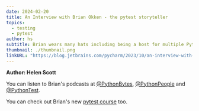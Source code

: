 ```yaml
---
date: 2024-02-20
title: An Interview with Brian Okken - the pytest storyteller
topics:
  - testing
  - pytest
author: hs
subtitle: Brian wears many hats including being a host for multiple Python podcasts and the author of Python Testing with pytest and has recently launched his new pytest course. Mostly, Brian spends his free time telling people they should write good, clean automated tests, specifically using pytest.
thumbnail: ./thumbnail.png
linkURL: "https://blog.jetbrains.com/pycharm/2023/10/an-interview-with-brian-okken-the-pytest-storyteller/"
---
```


**Author: Helen Scott**

You can listen to Brian's podcasts at [@PythonBytes](https://pythonbytes.fm/), [@PythonPeople](https://pythonpeople.fm/) and [@PythonTest](https://pythontest.com/).

You can check out Brian's new [pytest course](https://courses.pythontest.com/) too.
